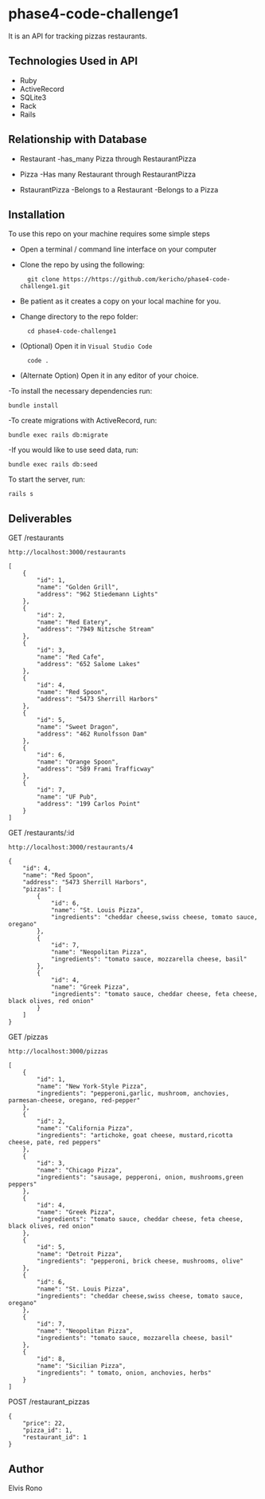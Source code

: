 
# phase4-code-challenge1
 It is an API for tracking pizzas restaurants.
## Technologies Used in API
- Ruby
- ActiveRecord
- SQLite3
- Rack
- Rails

## Relationship with Database
+ Restaurant 
 -has_many Pizza through RestaurantPizza

+ Pizza
 -Has many Restaurant through RestaurantPizza
 
 + RstaurantPizza
  -Belongs to a Restaurant
  -Belongs to a Pizza

 ## Installation

To use this repo on your machine requires some simple steps

- Open a terminal / command line interface on your computer
- Clone the repo by using the following:

        git clone https://https://github.com/kericho/phase4-code-challenge1.git

- Be patient as it creates a copy on your local machine for you.
- Change directory to the repo folder:

        cd phase4-code-challenge1

- (Optional) Open it in ``Visual Studio Code``

        code .

- (Alternate Option) Open it in any editor of your choice.

-To install the necessary dependencies run:

    bundle install

-To create migrations with ActiveRecord, run:

    bundle exec rails db:migrate

-If you would like to use seed data, run:

    bundle exec rails db:seed

To start the server, run:

    rails s

## Deliverables

GET /restaurants

```
http://localhost:3000/restaurants
```

```
[
    {
        "id": 1,
        "name": "Golden Grill",
        "address": "962 Stiedemann Lights"
    },
    {
        "id": 2,
        "name": "Red Eatery",
        "address": "7949 Nitzsche Stream"
    },
    {
        "id": 3,
        "name": "Red Cafe",
        "address": "652 Salome Lakes"
    },
    {
        "id": 4,
        "name": "Red Spoon",
        "address": "5473 Sherrill Harbors"
    },
    {
        "id": 5,
        "name": "Sweet Dragon",
        "address": "462 Runolfsson Dam"
    },
    {
        "id": 6,
        "name": "Orange Spoon",
        "address": "589 Frami Trafficway"
    },
    {
        "id": 7,
        "name": "UF Pub",
        "address": "199 Carlos Point"
    }
]
```

GET /restaurants/:id

```
http://localhost:3000/restaurants/4
```

```
{
    "id": 4,
    "name": "Red Spoon",
    "address": "5473 Sherrill Harbors",
    "pizzas": [
        {
            "id": 6,
            "name": "St. Louis Pizza",
            "ingredients": "cheddar cheese,swiss cheese, tomato sauce, oregano"
        },
        {
            "id": 7,
            "name": "Neopolitan Pizza",
            "ingredients": "tomato sauce, mozzarella cheese, basil"
        },
        {
            "id": 4,
            "name": "Greek Pizza",
            "ingredients": "tomato sauce, cheddar cheese, feta cheese, black olives, red onion"
        }
    ]
}
```

GET /pizzas

```
http://localhost:3000/pizzas
```

```
[
    {
        "id": 1,
        "name": "New York-Style Pizza",
        "ingredients": "pepperoni,garlic, mushroom, anchovies, parmesan-cheese, oregano, red-pepper"
    },
    {
        "id": 2,
        "name": "California Pizza",
        "ingredients": "artichoke, goat cheese, mustard,ricotta cheese, pate, red peppers"
    },
    {
        "id": 3,
        "name": "Chicago Pizza",
        "ingredients": "sausage, pepperoni, onion, mushrooms,green peppers"
    },
    {
        "id": 4,
        "name": "Greek Pizza",
        "ingredients": "tomato sauce, cheddar cheese, feta cheese, black olives, red onion"
    },
    {
        "id": 5,
        "name": "Detroit Pizza",
        "ingredients": "pepperoni, brick cheese, mushrooms, olive"
    },
    {
        "id": 6,
        "name": "St. Louis Pizza",
        "ingredients": "cheddar cheese,swiss cheese, tomato sauce, oregano"
    },
    {
        "id": 7,
        "name": "Neopolitan Pizza",
        "ingredients": "tomato sauce, mozzarella cheese, basil"
    },
    {
        "id": 8,
        "name": "Sicilian Pizza",
        "ingredients": " tomato, onion, anchovies, herbs"
    }
]
```

POST /restaurant_pizzas

```
{
    "price": 22,
    "pizza_id": 1,
    "restaurant_id": 1
}
```

## Author
Elvis Rono
